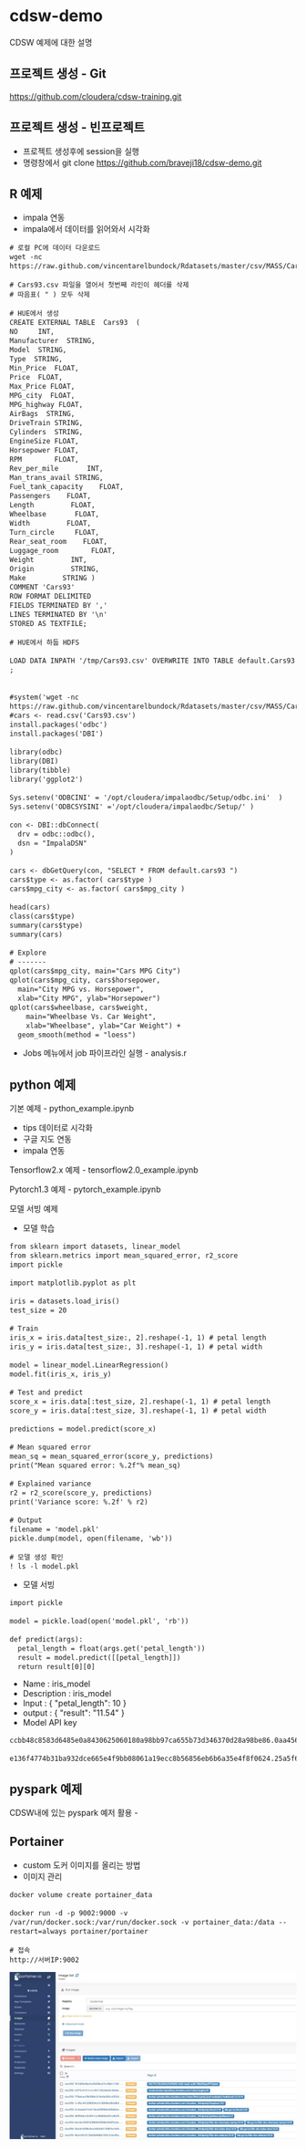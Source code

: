 # cdsw-demo
CDSW 예제에 대한 설명



## 프로젝트 생성 - Git

https://github.com/cloudera/cdsw-training.git



## 프로젝트 생성 - 빈프로젝트

- 프로젝트 생성후에 session을 실행
- 명령창에서 git clone  https://github.com/braveji18/cdsw-demo.git



## R 예제

- impala 연동
- impala에서 데이터를 읽어와서 시각화



```
# 로컬 PC에 데이터 다운로드
wget -nc https://raw.github.com/vincentarelbundock/Rdatasets/master/csv/MASS/Cars93.csv

# Cars93.csv 파일을 열어서 첫번째 라인이 헤더를 삭제
# 따음표( " ) 모두 삭제

# HUE에서 생성
CREATE EXTERNAL TABLE  Cars93  (  
NO     INT,
Manufacturer  STRING, 
Model  STRING,
Type  STRING,
Min_Price  FLOAT,
Price  FLOAT,
Max_Price FLOAT,
MPG_city  FLOAT,
MPG_highway FLOAT,
AirBags  STRING,
DriveTrain STRING,
Cylinders  STRING,
EngineSize FLOAT,
Horsepower FLOAT,
RPM        FLOAT,
Rev_per_mile       INT,
Man_trans_avail STRING, 
Fuel_tank_capacity    FLOAT,
Passengers    FLOAT,
Length         FLOAT,
Wheelbase       FLOAT,   
Width         FLOAT,
Turn_circle     FLOAT,
Rear_seat_room    FLOAT,
Luggage_room        FLOAT,
Weight         INT,
Origin         STRING,
Make         STRING )
COMMENT 'Cars93'
ROW FORMAT DELIMITED
FIELDS TERMINATED BY ','
LINES TERMINATED BY '\n'
STORED AS TEXTFILE;

# HUE에서 하둡 HDFS

LOAD DATA INPATH '/tmp/Cars93.csv' OVERWRITE INTO TABLE default.Cars93 ;


#system('wget -nc https://raw.github.com/vincentarelbundock/Rdatasets/master/csv/MASS/Cars93.csv')
#cars <- read.csv('Cars93.csv')
install.packages('odbc')
install.packages('DBI')

library(odbc)
library(DBI)
library(tibble)
library('ggplot2')

Sys.setenv('ODBCINI' = '/opt/cloudera/impalaodbc/Setup/odbc.ini'  ) 
Sys.setenv('ODBCSYSINI' ='/opt/cloudera/impalaodbc/Setup/' )
                      
con <- DBI::dbConnect(
  drv = odbc::odbc(), 
  dsn = "ImpalaDSN"
)  

cars <- dbGetQuery(con, "SELECT * FROM default.cars93 ")
cars$type <- as.factor( cars$type )
cars$mpg_city <- as.factor( cars$mpg_city )

head(cars)
class(cars$type)
summary(cars$type)
summary(cars)

# Explore
# -------
qplot(cars$mpg_city, main="Cars MPG City")
qplot(cars$mpg_city, cars$horsepower,
  main="City MPG vs. Horsepower",
  xlab="City MPG", ylab="Horsepower")
qplot(cars$wheelbase, cars$weight,
    main="Wheelbase Vs. Car Weight",
    xlab="Wheelbase", ylab="Car Weight") +
  geom_smooth(method = "loess")

```



- Jobs 메뉴에서 job 파이프라인 실행 - analysis.r



## python 예제



기본 예제 - python_example.ipynb

- tips 데이터로 시각화
- 구글 지도 연동 
- impala 연동

Tensorflow2.x 예제 - tensorflow2.0_example.ipynb

Pytorch1.3 예제 - pytorch_example.ipynb

모델 서빙 예제

- 모델 학습

```
from sklearn import datasets, linear_model
from sklearn.metrics import mean_squared_error, r2_score
import pickle

import matplotlib.pyplot as plt

iris = datasets.load_iris()
test_size = 20

# Train
iris_x = iris.data[test_size:, 2].reshape(-1, 1) # petal length
iris_y = iris.data[test_size:, 3].reshape(-1, 1) # petal width

model = linear_model.LinearRegression()
model.fit(iris_x, iris_y)

# Test and predict
score_x = iris.data[:test_size, 2].reshape(-1, 1) # petal length
score_y = iris.data[:test_size, 3].reshape(-1, 1) # petal width

predictions = model.predict(score_x)

# Mean squared error
mean_sq = mean_squared_error(score_y, predictions)
print("Mean squared error: %.2f"% mean_sq)

# Explained variance
r2 = r2_score(score_y, predictions)
print('Variance score: %.2f' % r2)

# Output
filename = 'model.pkl'
pickle.dump(model, open(filename, 'wb'))

# 모델 생성 확인
! ls -l model.pkl
```

- 모델 서빙

```
import pickle

model = pickle.load(open('model.pkl', 'rb'))

def predict(args):
  petal_length = float(args.get('petal_length'))
  result = model.predict([[petal_length]])
  return result[0][0]
```

- Name : iris_model
- Description : iris_model
- Input :  {    "petal_length":  10  }
- output :   {    "result": "11.54" }
- Model API key

```
ccbb48c8583d6485e0a8430625060180a98bb97ca655b73d346370d28a98be86.0aa45656aee87f2484e8556197529152b08a402f3ab91c62f13f2a944f5b4c39

e136f4774b31ba932dce665e4f9bb08061a19ecc8b56856eb6b6a35e4f8f0624.25a5f6b877209b75750e8f60ce81e68ca18785a46e628e25970dff03f890ed24
```





## pyspark 예제



CDSW내에 있는 pyspark 예저 활용 - 



## **Portainer** 

- custom 도커 이미지를 올리는 방법
- 이미지 관리

```
docker volume create portainer_data

docker run -d -p 9002:9000 -v /var/run/docker.sock:/var/run/docker.sock -v portainer_data:/data --restart=always portainer/portainer

# 접속
http://서버IP:9002
```



![](portainer.jpg)



